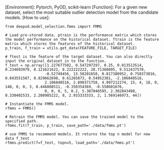 [Environment]: Pytorch, PyOD, scikit-learn
[Function]: For a given new dataset, select the most suitable outlier detection model from the candidate models.
[How to use]: 

    from deepod.model_selection.fmms import FMMS

    # Load pre-stored data. ptrain is the performance matrix which stores the model performance on the historical dataset. ftrain is the feature matrix which stores the features of the historical dataset.
    p_train, f_train = utils.get_data(FEATURE_FILE, TARGET_FILE)
    
    # ftest is the feature of the target dataset. You can also directly input the original dataset in to the function.
    f_test = np.array([1.227677502, 0.547297297, 0.25, 0.013513514, 0.234693979, 0.121621622, 8.222222222, 28.71360895, 9.512437578,
                      -0.52749456, 13.58201658, 0.817380952, 0.758373016, 0.843551587, 0.829662698, 0.61265873, 0.54952381, -2.106840516,
                      2.106840516, 2.890371758, 4.997212274, 15, 4, 18, 0, 148, 0, 0, 3, 0.446808511, -0.350354369, -0.558601676,
                      0, 0, 0, 5, 0.2, 5.387046595, 2.302843498, 0.330402533, 2.208985222, 8, 2.933333333, 2, 1.569146973, 44])

    # Instantiate the FMMS model. 
    rfmms = FMMS()

    # Retrain the FMMS model. You can save the trained model to the specified path.
    rfmms.fit(f_train, p_train, save_path='./data/fmms.pt')

    # use FMMS to recommend models. It returns the top n model for new data f_test
    rfmms.predict(f=f_test, topn=5, load_path='./data/fmms.pt')

    



